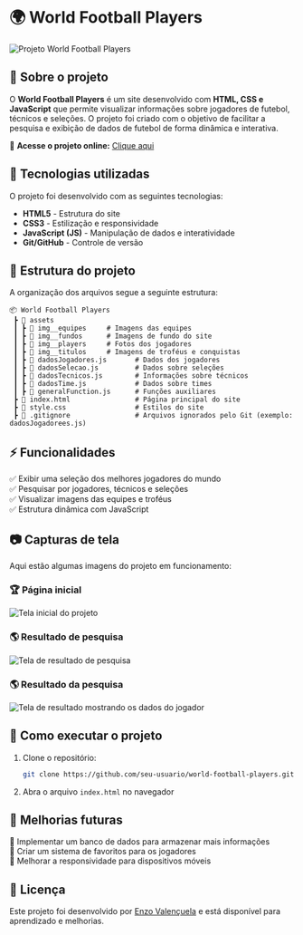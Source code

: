 # 🌍 World Football Players  

![Projeto World Football Players](https://1drv.ms/i/c/10827a64be25b620/EbMxl7Tp5BZFu9N_lljpMeEB3TuT8X0IKoiuyVc5TjzeMw) 

## 📌 Sobre o projeto  

O **World Football Players** é um site desenvolvido com **HTML, CSS e JavaScript** que permite visualizar informações sobre jogadores de futebol, técnicos e seleções. O projeto foi criado com o objetivo de facilitar a pesquisa e exibição de dados de futebol de forma dinâmica e interativa.  

🔗 **Acesse o projeto online:** [Clique aqui](https://enzovalencuela-world-football-players.netlify.app/)  

## 🎨 Tecnologias utilizadas  

O projeto foi desenvolvido com as seguintes tecnologias:  

- **HTML5** - Estrutura do site  
- **CSS3** - Estilização e responsividade  
- **JavaScript (JS)** - Manipulação de dados e interatividade  
- **Git/GitHub** - Controle de versão  

## 📂 Estrutura do projeto  

A organização dos arquivos segue a seguinte estrutura:  

```
📦 World Football Players
 ┣ 📂 assets
 ┃ ┣ 📂 img__equipes     # Imagens das equipes
 ┃ ┣ 📂 img__fundos      # Imagens de fundo do site
 ┃ ┣ 📂 img__players     # Fotos dos jogadores
 ┃ ┣ 📂 img__titulos     # Imagens de troféus e conquistas
 ┃ ┣ 📝 dadosJogadores.js       # Dados dos jogadores
 ┃ ┣ 📝 dadosSelecao.js         # Dados sobre seleções
 ┃ ┣ 📝 dadosTecnicos.js        # Informações sobre técnicos
 ┃ ┣ 📝 dadosTime.js            # Dados sobre times
 ┃ ┣ 📝 generalFunction.js      # Funções auxiliares
 ┣ 📝 index.html                # Página principal do site
 ┣ 🎨 style.css                 # Estilos do site
 ┣ 📝 .gitignore                # Arquivos ignorados pelo Git (exemplo: dadosJogadorees.js)
```

## ⚡ Funcionalidades  

✅ Exibir uma seleção dos melhores jogadores do mundo  
✅ Pesquisar por jogadores, técnicos e seleções  
✅ Visualizar imagens das equipes e troféus  
✅ Estrutura dinâmica com JavaScript  

## 📷 Capturas de tela  

Aqui estão algumas imagens do projeto em funcionamento:  

### 🏆 Página inicial  
![Tela inicial do projeto](https://1drv.ms/i/c/10827a64be25b620/ESgfYenZ2nhMr-uQKnvuD-kByXulWktq7EMrtvmC96Y7BQ?e=CPeREh)

### 🌎 Resultado de pesquisa 
![Tela de resultado de pesquisa](https://1drv.ms/i/c/10827a64be25b620/EWBcTmiAQs5Ju7Nl1Ls_XG8B6YBGcPOvcbWhLwz33gZTPQ?e=4DzNT6)

### 🌎 Resultado da pesquisa
![Tela de resultado mostrando os dados do jogador](https://1drv.ms/i/c/10827a64be25b620/EderVQOcxM1LhF-pWK_J_cUBFrqvin1Dl3ThX8yuquCocQ?e=P6NAfs)

## 🚀 Como executar o projeto  

1. Clone o repositório:  
   ```bash
   git clone https://github.com/seu-usuario/world-football-players.git
   ```  
2. Abra o arquivo `index.html` no navegador  

## 📌 Melhorias futuras  

🔹 Implementar um banco de dados para armazenar mais informações  
🔹 Criar um sistema de favoritos para os jogadores  
🔹 Melhorar a responsividade para dispositivos móveis  

## 📜 Licença  

Este projeto foi desenvolvido por [Enzo Valençuela](https://www.linkedin.com/in/enzo-silva10/) e está disponível para aprendizado e melhorias.  
